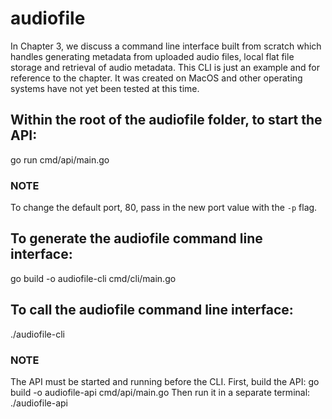 # audiofile
In Chapter 3, we discuss a command line interface built from scratch which handles generating metadata from uploaded audio files, local flat file storage and retrieval of audio metadata.  This CLI is just an example and for reference to the chapter.  It was created on MacOS and other operating systems have not yet been tested at this time.

## Within the root of the audiofile folder, to start the API:
go run cmd/api/main.go
### NOTE
To change the default port, 80, pass in the new port value with the `-p` flag.

## To generate the audiofile command line interface:
go build -o audiofile-cli cmd/cli/main.go

## To call the audiofile command line interface:
./audiofile-cli


### NOTE
The API must be started and running before the CLI.  First, build the API:
go build -o audiofile-api cmd/api/main.go
Then run it in a separate terminal:
./audiofile-api
